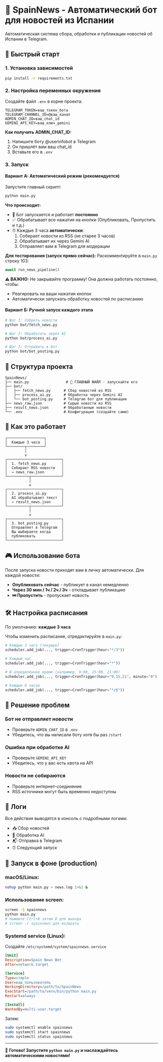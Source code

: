 # 📰 SpainNews - Автоматический бот для новостей из Испании

Автоматическая система сбора, обработки и публикации новостей об Испании в Telegram.

## 🚀 Быстрый старт

### 1. Установка зависимостей

```bash
pip install -r requirements.txt
```

### 2. Настройка переменных окружения

Создайте файл `.env` в корне проекта:

```env
TELEGRAM_TOKEN=ваш_токен_бота
TELEGRAM_CHANNEL_ID=@ваш_канал
ADMIN_CHAT_ID=ваш_chat_id
GEMINI_API_KEY=ваш_ключ_gemini
```

**Как получить ADMIN_CHAT_ID:**
1. Напишите боту @userinfobot в Telegram
2. Он пришлёт вам ваш chat_id
3. Вставьте его в `.env`

### 3. Запуск

#### Вариант А: Автоматический режим (рекомендуется)

Запустите главный скрипт:

```bash
python main.py
```

**Что происходит:**
- 🤖 Бот запускается и работает **постоянно**
- ✅ Обрабатывает все нажатия на кнопки (Опубликовать, Пропустить и т.д.)
- ⏰ Каждые 3 часа **автоматически**:
  1. Собирает новости из RSS (не старее 3 часов)
  2. Обрабатывает их через Gemini AI
  3. Отправляет вам в Telegram для модерации

**Для тестирования (запуск прямо сейчас):**
Раскомментируйте в `main.py` строку 103:
```python
await run_news_pipeline()
```

**⚠️ ВАЖНО:** Не закрывайте программу! Она должна работать постоянно, чтобы:
- Реагировать на ваши нажатия кнопок
- Автоматически запускать обработку новостей по расписанию

#### Вариант Б: Ручной запуск каждого этапа

```bash
# Шаг 1: Собрать новости
python bot/fetch_news.py

# Шаг 2: Обработать через AI
python bot/process_ai.py

# Шаг 3: Отправить в бот
python bot/bot_posting.py
```

## 📁 Структура проекта

```
SpainNews/
├── main.py                 # 🎯 ГЛАВНЫЙ ФАЙЛ - запускайте его
├── bot/
│   ├── fetch_news.py      # Сбор новостей из RSS
│   ├── process_ai.py      # Обработка через Gemini AI
│   └── bot_posting.py     # Telegram бот для публикации
├── news_raw.json          # Сырые новости из RSS
├── result_news.json       # Обработанные новости
└── .env                   # Конфигурация (создайте сами)
```

## 🔄 Как это работает

```
┌─────────────────┐
│  Каждые 3 часа  │
└────────┬────────┘
         │
         v
┌─────────────────────────┐
│  1. fetch_news.py       │
│  Собирает RSS новости   │
│  → news_raw.json        │
└──────────┬──────────────┘
           │
           v
┌─────────────────────────┐
│  2. process_ai.py       │
│  AI обрабатывает текст  │
│  → result_news.json     │
└──────────┬──────────────┘
           │
           v
┌─────────────────────────┐
│  3. bot_posting.py      │
│  Отправляет в Telegram  │
│  Вы выбираете когда     │
│  публиковать            │
└─────────────────────────┘
```

## 🎮 Использование бота

После запуска новости приходят вам в личку автоматически. Для каждой новости:

- **Опубликовать сейчас** - публикует в канал немедленно
- **Через 30 мин / 1ч / 2ч / 3ч** - откладывает публикацию
- **⏭️ Пропустить** - пропускает новость

## 🛠️ Настройка расписания

По умолчанию: **каждые 3 часа**

Чтобы изменить расписание, отредактируйте в `main.py`:

```python
# Каждые 3 часа (текущее)
scheduler.add_job(..., trigger=CronTrigger(hour="*/3"))

# Каждый час
scheduler.add_job(..., trigger=CronTrigger(hour="*"))

# В определённое время (например, 9:00, 15:00, 21:00)
scheduler.add_job(..., trigger=CronTrigger(hour="9,15,21", minute="0"))

# Каждые 6 часов
scheduler.add_job(..., trigger=CronTrigger(hour="*/6"))
```

## 🐛 Решение проблем

### Бот не отправляет новости
- Проверьте `ADMIN_CHAT_ID` в `.env`
- Убедитесь, что вы написали боту хотя бы раз `/start`

### Ошибка при обработке AI
- Проверьте `GEMINI_API_KEY`
- Убедитесь, что у вас есть квота на API

### Новости не собираются
- Проверьте интернет-соединение
- RSS источники могут быть временно недоступны

## 📝 Логи

Все действия выводятся в консоль с подробными логами:
- 📥 Сбор новостей
- 🤖 Обработка AI
- 📬 Отправка в Telegram
- ⏰ Следующий запуск

## 🚦 Запуск в фоне (production)

### macOS/Linux:
```bash
nohup python main.py > news.log 2>&1 &
```

### Использование screen:
```bash
screen -S spainnews
python main.py
# Нажмите Ctrl+A затем D для выхода
# screen -r spainnews для возврата
```

### Systemd service (Linux):
Создайте `/etc/systemd/system/spainnews.service`
```ini
[Unit]
Description=Spain News Bot
After=network.target

[Service]
Type=simple
User=ваш_пользователь
WorkingDirectory=/path/to/SpainNews
ExecStart=/path/to/venv/bin/python main.py
Restart=always

[Install]
WantedBy=multi-user.target
```

Затем:
```bash
sudo systemctl enable spainnews
sudo systemctl start spainnews
sudo systemctl status spainnews
```

---

🎉 **Готово! Запустите `python main.py` и наслаждайтесь автоматическими новостями!**
